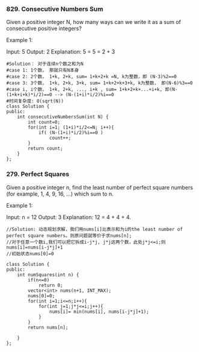 ### 829. Consecutive Numbers Sum

Given a positive integer N, how many ways can we write it as a sum of consecutive positive integers?

Example 1:

Input: 5
Output: 2
Explanation: 5 = 5 = 2 + 3

```
#Solution： 对于连续n个数之和为N
#case 1: 1个数， 那就只有N本身
#case 2: 2个数， 1+k, 2+k, sum= 1+k+2+k =N, k为整数，即 (N-3)%2==0
#case 3: 3个数， 1+k, 2+k, 3+k, sum= 1+k+2+k+3+k, k为整数， 即(N-6)%3==0
#case i, i个数， 1+k, 2+k, ..., i+k , sum= 1+k+2+k+...+i+k, 即(N-(1+k+i+k)*i/2)==0 --> (N-(1+i)*i/2)%i==0
#时间复杂度: O(sqrt(N))
class Solution {
public:
    int consecutiveNumbersSum(int N) {
        int count=0;
        for(int i=1; (1+i)*i/2<=N; i++){
            if( (N-(1+i)*i/2)%i==0 )
                count++;
        }
        return count;   
    }
};
```

### 279. Perfect Squares
Given a positive integer n, find the least number of perfect square numbers (for example, 1, 4, 9, 16, ...) which sum to n.

Example 1:

Input: n = 12
Output: 3 
Explanation: 12 = 4 + 4 + 4.

```
//Solution: 动态规划求解，我们用nums[i]比表示和为i的the least number of perfect square numbers。则原问题就等价于求nums[n];
//对于任意一个数i,我们可以把它拆成i-j*j, j*j这两个数，此处j*j<=i;则nums[i]=nums[i-j*j]+1
//初始状态nums[0]=0

class Solution {
public:
    int numSquares(int n) {
        if(n<=0)
            return 0;
        vector<int> nums(n+1, INT_MAX);
        nums[0]=0;
        for(int i=1;i<=n;i++){
            for(int j=1;j*j<=i;j++){
                nums[i]= min(nums[i], nums[i-j*j]+1);
            }
        }
        return nums[n];
        
    }
};
```
